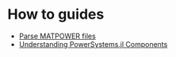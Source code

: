 # How to guides

- [Parse MATPOWER files](/how-to/parse-matpower/)
- [Understanding PowerSystems.jl Components](/how-to/understanding-powersystems-components/)
